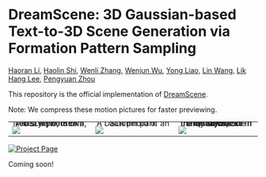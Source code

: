 # DreamScene: 3D Gaussian-based Text-to-3D Scene Generation via Formation Pattern Sampling

[Haoran Li](https://github.com/Jahnsonblack/), [Haolin Shi](https://github.com/lclichen/), [Wenli Zhang](https://github.com/kitty384/), [Wenjun Wu](https://github.com/saiyiii/), [Yong Liao](), [Lin Wang](), [Lik Hang Lee](), [Pengyuan Zhou]()

This repository is the official implementation of [DreamScene](https://dreamscene-project.github.io).

Note: We compress these motion pictures for faster previewing.
 <table class="center">
    <tr style="line-height: 0">
      <td width=30% style="border: none; text-align: center">A DSLR photo of a ikea style bedroom, ikea style, IKEA </td>
      <td width=30% style="border: none; text-align: center">A DSLR photo of an autumn park</td>
      <td width=30% style="border: none; text-align: center">Gray land at the moon, black tranquil universe in the distance, Sci-fi style</td>
    </tr>
    <tr style="line-height: 0">
      <td width=30% style="border: none"><img src="assets/bedroom_ikea.gif"></td>
      <td width=30% style="border: none"><img src="assets/autumn_park.gif"></td>
      <td width=30% style="border: none"><img src="assets/space.gif"></td>
    </tr>
 </table>

[![Project Page](https://img.shields.io/badge/Project-Website-green)](https://dreamscene-project.github.io)

Coming soon!
